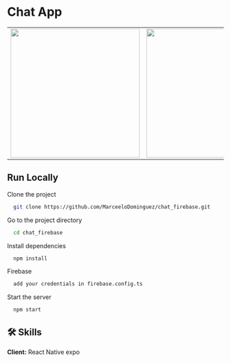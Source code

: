 # Chat App

<table>
<tr>
  <td><img src="https://user-images.githubusercontent.com/70117105/226951997-f549a87a-b28a-4dd6-947e-137acc26d251.png" width="300"></td>
  <td><img src="https://user-images.githubusercontent.com/70117105/226952115-4fe88325-358b-489d-baba-0bdc5f11f342.png" width="300"></td>
  <td><img src="https://user-images.githubusercontent.com/70117105/226952227-4b445e8f-b03c-4209-ae21-b1f5ca8a39b5.png" width="300"></td>
</tr>
</table>

## Run Locally

Clone the project

```bash
  git clone https://github.com/MarceeloDominguez/chat_firebase.git
```

Go to the project directory

```bash
  cd chat_firebase
```

Install dependencies

```bash
  npm install
```

Firebase

```bash
  add your credentials in firebase.config.ts
```

Start the server

```bash
  npm start
```

## 🛠 Skills
**Client:** React Native expo
